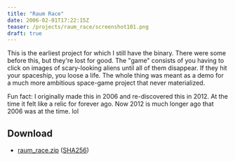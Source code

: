 ```yaml
---
title: "Raum Race"
date: 2006-02-01T17:22:15Z
teaser: /projects/raum_race/screenshot101.png
draft: true
---
```


This is the earliest project for which I still have the binary. There were some
before this, but they're lost for good. The "game" consists of you having to
click on images of scary-looking aliens until all of them disappear. If they
hit your spaceship, you loose a life. The whole thing was meant as a demo for
a much more ambitious space-game project that never materialized.

Fun fact: I originally made this in 2006 and re-discovered this in 2012. At the
time it felt like a relic for forever ago. Now 2012 is much longer ago that
2006 was at the time. lol

## Download

* [raum_race.zip](/files/raum_race/raum_race.zip)
  ([SHA256](/files/raum_race/raum_race.zip.sha256))
